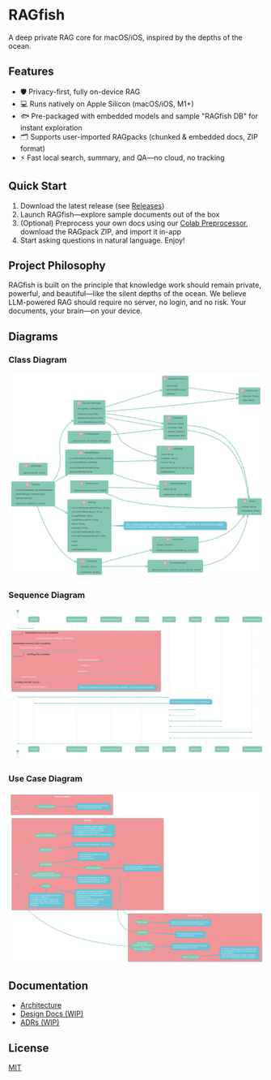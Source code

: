 # RAGfish

A deep private RAG core for macOS/iOS, inspired by the depths of the ocean.

## Features
- 🛡️ Privacy-first, fully on-device RAG
- 💻 Runs natively on Apple Silicon (macOS/iOS, M1+)
- 🐟 Pre-packaged with embedded models and sample "RAGfish DB" for instant exploration
- 🗂️ Supports user-imported RAGpacks (chunked & embedded docs, ZIP format)
- ⚡️ Fast local search, summary, and QA—no cloud, no tracking

## Quick Start
1. Download the latest release (see [Releases](https://github.com/[your-org-or-username]/ragfish/releases))
2. Launch RAGfish—explore sample documents out of the box
3. (Optional) Preprocess your own docs using our [Colab Preprocessor](docs/preprocessor_colab.ipynb), download the RAGpack ZIP, and import it in-app
4. Start asking questions in natural language. Enjoy!

## Project Philosophy

RAGfish is built on the principle that knowledge work should remain private, powerful, and beautiful—like the silent depths of the ocean. We believe LLM-powered RAG should require no server, no login, and no risk. Your documents, your brain—on your device.


## Diagrams

### Class Diagram
![Class Diagram](docs/assets/ClassDiagram.png)

### Sequence Diagram
![Sequence Diagram](docs/assets/SequenceDiagram.png)

### Use Case Diagram
![Use Case Diagram](docs/assets/UseCaseDiagram.png)

## Documentation
- [Architecture](./ARCHITECTURE.md)
- [Design Docs (WIP)](./docs/designs/)
- [ADRs (WIP)](./docs/adr/)

## License
[MIT](./LICENSE)